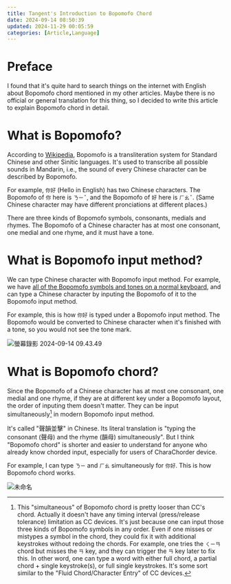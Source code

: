 ```yaml
---
title: Tangent's Introduction to Bopomofo Chord
date: 2024-09-14 08:50:39
updated: 2024-11-29 00:05:59
categories: [Article,Language]
---
```


# Preface

I found that it's quite hard to search things on the internet with English about Bopomofo chord mentioned in my other articles. Maybe there is no official or general translation for this thing, so I decided to write this article to explain Bopomofo chord in detail.

# What is Bopomofo?

According to [Wikipedia](https://en.wikipedia.org/wiki/Bopomofo), Bopomofo is a transliteration system for Standard Chinese and other Sinitic languages. It's used to transcribe all possible sounds in Mandarin, i.e., the sound of every Chinese character can be described by Bopomofo.

For example, `你好` (Hello in English) has two Chinese characters. The Bopomofo of `你` here is `ㄋㄧˇ`, and the Bopomofo of `好` here is `ㄏㄠˇ`. (Same Chinese character may have different pronciations at different places.)

There are three kinds of Bopomofo symbols, consonants, medials and rhymes. The Bopomofo of a Chinese character has at most one consonant, one medial and one rhyme, and it must have a tone.

# What is Bopomofo input method?

We can type Chinese character with Bopomofo input method. For example, we have [all of the Bopomofo symbols and tones on a normal keyboard](https://en.wikipedia.org/wiki/Bopomofo#/media/File:Keyboard_layout_Zhuyin.svg), and can type a Chinese character by inputing the Bopomofo of it to the Bopomofo input method.

For example, this is how `你好` is typed under a Bopomofo input method. The Bopomofo would be converted to Chinese character when it's finished with a tone, so you would not see the tone mark.

![螢幕錄影 2024-09-14 09.43.49](https://hackmd.io/_uploads/BycXswz6C.gif)

# What is Bopomofo chord?

Since the Bopomofo of a Chinese character has at most one consonant, one medial and one rhyme, if they are at different key under a Bopomofo layout, the order of inputing them doesn't matter. They can be input simultaneously[^simultaneously] in modern Bopomofo input method.

It's called "聲韻並擊" in Chinese. Its literal translation is "typing the consonant (聲母) and the rhyme (韻母) simultaneously". But I think "Bopomofo chord" is shorter and easier to understand for anyone who already know chorded input, especially for users of CharaChorder device. 

For example, I can type `ㄋㄧ` and `ㄏㄠ` simultaneously for `你好`. This is how Bopomofo chord works.

![未命名](https://hackmd.io/_uploads/HJHTmufTC.gif)

[^simultaneously]: This "simultaneous" of Bopomofo chord is pretty looser than CC's chord. Actually it doesn't have any timing interval (press/release tolerance) limitation as CC devices. It's just because one can input those three kinds of Bopomofo symbols in any order. Even if one misses or mistypes a symbol in the chord, they could fix it with additional keystrokes without redoing the chords. For example, one tries the `ㄑㄧㄢ` chord but misses the `ㄢ` key, and they can trigger the `ㄢ` key later to fix this. In other word, one can type a word with either full chord, a partial chord + single keystroke(s), or full single keystrokes. It's some sort similar to the "Fluid Chord/Character Entry" of CC devices.
